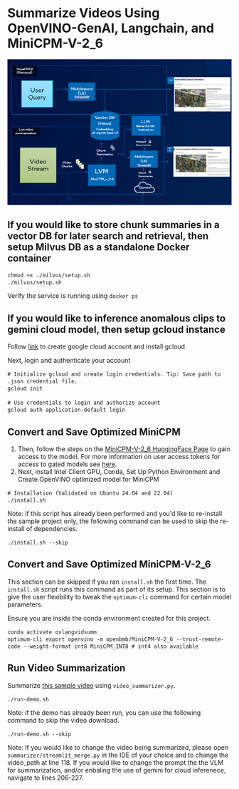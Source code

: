 # Summarize Videos Using OpenVINO-GenAI, Langchain, and MiniCPM-V-2_6

![architecture_screenshot](assests/architecture_diagram.png)

## If you would like to store chunk summaries in a vector DB for later search and retrieval, then setup Milvus DB as a standalone Docker container
```
chmod +x ./milvus/setup.sh
./milvus/setup.sh
```
Verify the service is running using `docker ps`

## If you would like to inference anomalous clips to gemini cloud model, then setup gcloud instance
Follow [link](https://cloud.google.com/sdk/docs/install) to create google cloud account and install gcloud.

Next, login and authenticate your account
```
# Initialize gcloud and create login credentials. Tip: Save path to .json credential file.
gcloud init

# Use credentials to login and authorize account
gcloud auth application-default login 
```

## Convert and Save Optimized MiniCPM

1. Then, follow the steps on the [MiniCPM-V-2_6 HuggingFace Page](https://huggingface.co/openbmb/MiniCPM-V-2_6) to gain
access to the model. For more information on user access tokens for access to gated models
see [here](https://huggingface.co/docs/hub/en/security-tokens).
2. Next, install Intel Client GPU, Conda, Set Up Python Environment and Create OpenVINO optimized model for MiniCPM

```
# Installation (Validated on Ubuntu 24.04 and 22.04)
./install.sh
```

Note: if this script has already been performed and you'd like to re-install the sample project only, the following
command can be used to skip the re-install of dependencies. 

```
./install.sh --skip
```

## Convert and Save Optimized MiniCPM-V-2_6

This section can be skipped if you ran `install.sh` the first time. The `install.sh` script runs this command as part of 
its setup. This section is to give the user flexibility to tweak the `optimum-cli` command for certain model parameters. 

Ensure you are inside the conda environment created for this project. 
```
conda activate ovlangvidsumm
optimum-cli export openvino -m openbmb/MiniCPM-V-2_6 --trust-remote-code --weight-format int8 MiniCPM_INT8 # int4 also available
```

## Run Video Summarization

Summarize [this sample video](https://github.com/intel-iot-devkit/sample-videos/raw/master/one-by-one-person-detection.mp4)
using `video_summarizer.py`.

```
./run-demo.sh 
```

Note: if the demo has already been run, you can use the following command to skip the video download.

```
./run-demo.sh --skip
```

Note: If you would like to change the video being summarized, please open `summarizer/streamlit_merge.py` in the IDE of your choice and to change the video_path at line 118. If you would like to change the prompt the the VLM for summarization, and/or enbaling the use of gemini for cloud inferenece, navigate to lines 206-227.
